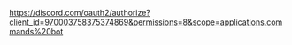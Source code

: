https://discord.com/oauth2/authorize?client_id=970003758375374869&permissions=8&scope=applications.commands%20bot
